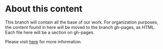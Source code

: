 # About this content

This branch will contain all the base of our work. For organization purposes, the content found in here will be moved to the branch gh-pages, as HTML. Each file here will be a section on gh-pages.

Please visit [here](https://github.com/joaolrpaulo/WorldEdit) for more information.
